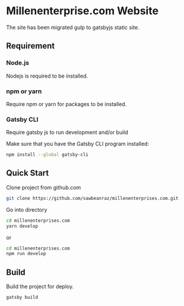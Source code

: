 # Millenenterprise.com Website
The site has been migrated gulp to gatsbyjs static site.



## Requirement 


### Node.js
Nodejs is required to be installed.

### npm or yarn
Require npm or yarn for packages to be installed.

### Gatsby CLI
Require gatsby js to run development and/or build

Make sure that you have the Gatsby CLI program installed:
```sh
npm install --global gatsby-cli
```


## Quick Start


Clone project from github.com

```sh
git clone https://github.com/sawbeanraz/millenenterprises.com.git
```

Go into directory

```sh
cd millenenterprises.com
yarn develop
```
or
```sh
cd millenenterprises.com
npm run develop
```

## Build

Build the project for deploy.

```sh
gatsby build
```
